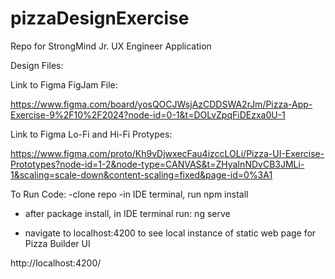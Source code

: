 # pizzaDesignExercise
Repo for StrongMind Jr. UX Engineer Application

Design Files:

Link to Figma FigJam File:

https://www.figma.com/board/yosQOCJWsjAzCDDSWA2rJm/Pizza-App-Exercise-9%2F10%2F2024?node-id=0-1&t=DOLvZpqFiDEzxa0U-1

Link to Figma Lo-Fi and Hi-Fi Protypes:

https://www.figma.com/proto/Kh9vDjwxecFau4izccLOLi/Pizza-UI-Exercise-Prototypes?node-id=1-2&node-type=CANVAS&t=ZHyaInNDvCB3JMLi-1&scaling=scale-down&content-scaling=fixed&page-id=0%3A1

To Run Code:
-clone repo
-in IDE terminal, run
  npm install

- after package install, in IDE terminal run:
  ng serve

- navigate to localhost:4200 to see local instance of static web page for Pizza Builder UI

http://localhost:4200/

